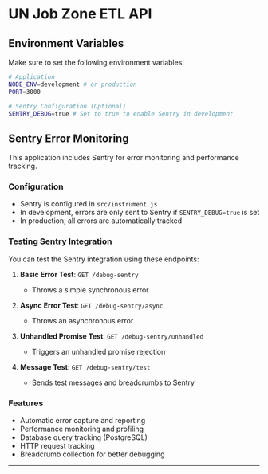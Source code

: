 
# UN Job Zone ETL API

## Environment Variables

Make sure to set the following environment variables:

```bash
# Application
NODE_ENV=development # or production
PORT=3000

# Sentry Configuration (Optional)
SENTRY_DEBUG=true # Set to true to enable Sentry in development
```

## Sentry Error Monitoring

This application includes Sentry for error monitoring and performance tracking. 

### Configuration
- Sentry is configured in `src/instrument.js`
- In development, errors are only sent to Sentry if `SENTRY_DEBUG=true` is set
- In production, all errors are automatically tracked

### Testing Sentry Integration

You can test the Sentry integration using these endpoints:

1. **Basic Error Test**: `GET /debug-sentry`
   - Throws a simple synchronous error

2. **Async Error Test**: `GET /debug-sentry/async` 
   - Throws an asynchronous error

3. **Unhandled Promise Test**: `GET /debug-sentry/unhandled`
   - Triggers an unhandled promise rejection

4. **Message Test**: `GET /debug-sentry/test`
   - Sends test messages and breadcrumbs to Sentry

### Features
- Automatic error capture and reporting
- Performance monitoring and profiling
- Database query tracking (PostgreSQL)
- HTTP request tracking
- Breadcrumb collection for better debugging

---


